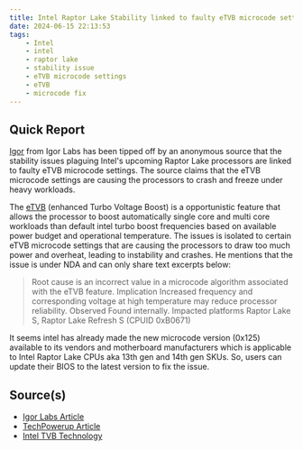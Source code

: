 ```yaml
---
title: Intel Raptor Lake Stability linked to faulty eTVB microcode settings
date: 2024-06-15 22:13:53
tags:
    - Intel
    - intel
    - raptor lake
    - stability issue
    - eTVB microcode settings
    - eTVB
    - microcode fix
---
```


## Quick Report

[Igor][def4] from Igor Labs has been tipped off by an anonymous source that the stability issues plaguing Intel\'s upcoming Raptor Lake processors are linked to faulty eTVB microcode settings. The source claims that the eTVB microcode settings are causing the processors to crash and freeze under heavy workloads.<!-- more -->

The [eTVB][def] (enhanced Turbo Voltage Boost) is a opportunistic feature that allows the processor to boost automatically single core and multi core workloads than default intel turbo boost frequencies based on available power budget and operational temperature. The issues is isolated to certain eTVB microcode settings that are causing the processors to draw too much power and overheat, leading to instability and crashes. He mentions that the issue is under NDA and can only share text excerpts below:

> Root cause is an incorrect value in a microcode algorithm associated with the eTVB feature.
Implication Increased frequency and corresponding voltage at high temperature may reduce processor reliability.
Observed Found internally.
Impacted platforms Raptor Lake S, Raptor Lake Refresh S (CPUID 0xB0671)

It seems intel has already made the new microcode version (0x125) available to its vendors and motherboard manufacturers which is applicable to Intel Raptor Lake CPUs aka 13th gen and 14th gen SKUs. So, users can update their BIOS to the latest version to fix the issue.

## Source(s)

- [Igor Labs Article][def2]
- [TechPowerup Article][def3]
- [Intel TVB Technology][def]

[def]: https://www.intel.com/content/www/us/en/support/articles/000097061/processors.html
[def2]: https://www.igorslab.de/en/intel-comments-internally-on-the-13th-and-14th-generation-k-sku-processor-instability-issue-and-finally-brings-a-comprehensive-update-of-its-own-investigation-leak/
[def3]: https://www.techpowerup.com/323616/intel-isolates-root-cause-of-raptor-lake-stability-issues-to-a-faulty-etvb-microcode-algorithm
[def4]: https://www.igorslab.de/community/members/3/
